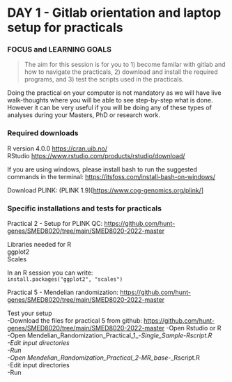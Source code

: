 # DAY 1 - Gitlab orientation and laptop setup for practicals

### FOCUS and LEARNING GOALS
> The aim for this session is for you to 1) become familar with gitlab and how to navigate the practicals, 2) 
> download and install the required programs, and 3) test the scripts used in the practicals.

Doing the practical on your computer is not mandatory as we will have live walk-thoughts where you will be able to see step-by-step what is done. However it can be very useful if you will be doing any of these types of analyses during your Masters, PhD or research work.

### Required downloads   

R version 4.0.0 https://cran.uib.no/   
RStudio https://www.rstudio.com/products/rstudio/download/   

If you are using windows, please install bash to run the suggested commands in the terminal:
https://itsfoss.com/install-bash-on-windows/   

Download PLINK: (PLINK 1.9)[https://www.cog-genomics.org/plink/]

### Specific installations and tests for practicals

Practical 2 - Setup for PLINK QC: https://github.com/hunt-genes/SMED8020/tree/main/SMED8020-2022-master  

Libraries needed for R   
ggplot2   
Scales   

In an R session you can write:   
`install.packages("ggplot2", "scales")`

Practical 5 - Mendelian randomization: https://github.com/hunt-genes/SMED8020/tree/main/SMED8020-2022-master

Test your setup   
-Download the files for practical 5 from github: https://github.com/hunt-genes/SMED8020/tree/main/SMED8020-2022-master 
-Open Rstudio or R   
-Open  Mendelian_Randomization_Practical_1_-_Single_Sample_-_Rscript.R   
-Edit input directories   
-Run   
-Open  Mendelian_Randomization_Practical_2_-_MR_base_-_Rscript.R   
-Edit input directories   
-Run   
